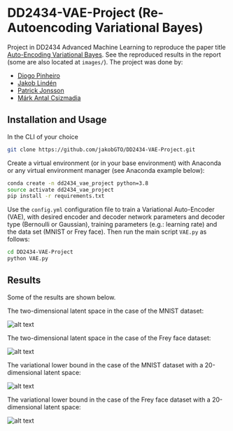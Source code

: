 # DD2434-VAE-Project (Re-Autoencoding Variational Bayes)

Project in DD2434 Advanced Machine Learning to reproduce the paper title [Auto-Encoding Variational Bayes](https://arxiv.org/abs/1312.6114). See the reproduced results in the report (some are also located at  ```images/```). The project was done by:

- [Diogo Pinheiro](https://github.com/DiogorPinheiro)
- [Jakob Lindén](https://github.com/jakobGTO)
- [Patrick Jonsson](https://github.com/hiver-py)
- [Márk Antal Csizmadia](https://github.com/mark-antal-csizmadia)

## Installation and Usage

In the CLI of your choice

```bash
git clone https://github.com/jakobGTO/DD2434-VAE-Project.git
```

Create a virtual environment (or in your base environment) with Anaconda or any virtual environment manager (see Anaconda example below): 

```bash
conda create -n dd2434_vae_project python=3.8
source activate dd2434_vae_project
pip install -r requirements.txt
```

Use the ```config.yml``` configuration file to train a Variational Auto-Encoder (VAE), with desired encoder and decoder network parameters and decoder type (Bernoulli or Gaussian), training parameters (e.g.: learning rate) and the data set (MNIST or Frey face). Then run the main script ```VAE.py``` as follows:

```bash
cd DD2434-VAE-Project
python VAE.py
```


## Results

Some of the results are shown below.

The two-dimensional latent space in the case of the MNIST dataset:

![alt text](images/latent_space_mnist_z2.png)

The two-dimensional latent space in the case of the Frey face dataset:

![alt text](images/latent_space_frey_z2.png)

The variational lower bound in the case of the MNIST dataset with a 20-dimensional latent space:

![alt text](images/lower_bound_mnist_z20.png)

The variational lower bound in the case of the Frey face dataset with a 20-dimensional latent space:

![alt text](images/lower_bound_frey_z20.png)
